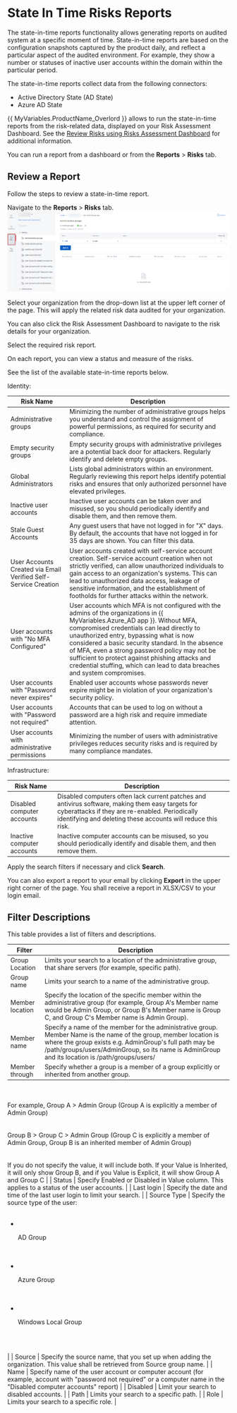 # State In Time Risks Reports

The state-in-time reports functionality allows generating reports on audited system  at a specific moment of time. State-in-time reports are based on the configuration snapshots captured by the product daily, and reflect a particular aspect of the audited environment.
For example, they show a number or statuses of inactive user accounts within the domain within the particular period. 

The  state-in-time reports collect data  from the following connectors:

- Active Directory State (AD State)
- Azure AD State

{{ MyVariables.ProductName_Overlord }}
allows to run the state-in-time reports from the risk-related data, displayed on your Risk Assessment Dashboard. See the [Review Risks using Risks Assessment Dashboard](../RiskProfiles/RiskAssessmentDashboard.md)  for additional information. 

You can run a report from a dashboard or from the **Reports** &gt; **Risks** tab. 

## Review a Report

Follow the steps to review a state-in-time report. 

Navigate to the **Reports** &gt; **Risks** tab.![](../../../Resources/Images/1Secure/SITRisks.png)

Select your organization from the drop-down list at the upper left corner of the page. This will apply the related risk data audited for your organization. 

You can also click the Risk Assessment Dashboard to navigate to the risk details for your organization.  

Select the required risk report. 

On each report, you can view a status and measure of the risks. 

See the list of the available state-in-time reports below.

Identity: 

| Risk Name | Description |
| --- | --- |
| Administrative groups | Minimizing the number of administrative groups helps you understand and control the assignment of powerful permissions, as required for security and compliance. |
| Empty security groups | Empty security groups with administrative privileges are a potential back door for attackers. Regularly identify and delete empty groups. |
| Global Administrators | Lists global administrators within an environment. Regularly reviewing this report helps identify potential risks and ensures that only authorized personnel have elevated privileges. |
| Inactive user accounts | Inactive user accounts can be taken over and misused, so you should periodically identify and disable them, and then remove them. |
| Stale Guest Accounts | Any guest users that have not logged in for "X" days. By default, the accounts that have not logged in for 35 days are shown. You can filter this data. |
| User Accounts Created via Email Verified Self-Service Creation | User accounts created with self-service account creation. Self-service account creation when not strictly verified, can allow unauthorized individuals to gain access to an organization's systems. This can lead to unauthorized data access, leakage of sensitive information, and the establishment of footholds for further attacks within the network. |
| User accounts with "No MFA Configured" | User accounts which MFA is not configured with the admins of the organizations in {{ MyVariables.Azure_AD app }}. Without MFA, compromised credentials can lead directly to unauthorized entry, bypassing what is now considered a basic security standard. In the absence of MFA, even a strong password policy may not be sufficient to protect against phishing attacks and credential stuffing, which can lead to data breaches and system compromises. |
| User accounts with "Password never expires" | Enabled user accounts whose passwords never expire might be in violation of your organization's security policy. |
| User accounts with "Password not required" | Accounts that can be used to log on without a password are a high risk and require immediate attention. |
| User accounts with administrative permissions | Minimizing the number of users with administrative privileges reduces security risks and is required by many compliance mandates. |

Infrastructure: 

| Risk Name | Description |
| --- | --- |
| Disabled computer accounts | Disabled computers often lack current patches and antivirus software, making them easy targets for cyberattacks if they are re-enabled. Periodically identifying and deleting these accounts will reduce this risk. |
| Inactive computer accounts | Inactive computer accounts can be misused, so you should periodically identify and disable them, and then remove them. |![](../../../Resources/Images/1Secure/SITRisksReport.png)

Apply the search filters if necessary and click **Search**. 

You can also export a report to your email by clicking **Export**  in the upper right corner of the page. You shall receive a report in XLSX/CSV to your login email. 

## Filter Descriptions

This table provides a list of filters and descriptions.

| Filter | Description |
| --- | --- |
| Group Location | Limits your search to a location of the administrative group, that share servers (for example, specific path). |
| Group name | Limits your search to a name of the administrative group. |
| Member location | Specify the location of the specific member within the administrative group (for example, Group A's Member name would be Admin Group, or Group B's Member name is Group C, and Group C's Member name is Admin Group). |
| Member name | Specify a name of the member for the administrative group.  Member Name is the name of the group, member location is where the group exists e.g. AdminGroup's full path may be /path/groups/users/AdminGroup, so its name is AdminGroup and its location is /path/groups/users/ |
| Member through | Specify whether a group is a member of a group explicitly or inherited from another group. <br>
<br>                        <br>For example, Group A &gt; Admin Group (Group A is explicitly a member of Admin Group)<br>
<br>                        <br>Group B &gt; Group C &gt; Admin Group (Group C is explicitly a member of Admin Group, Group B is an inherited member of Admin Group)<br>
<br>                        <br>If you do not specify the value, it will include both. If your Value is Inherited, it will only show Group B, and if you Value is Explicit, it will show Group A and Group C |
| Status | Specify Enabled or Disabled in Value column. This applies to a status of the user accounts. |
| Last login | Specify the date and time of the last user login to limit your search. |
| Source Type | Specify the source type of the user:<br><ul>
<br>                            <li>
<br>                                <p>AD Group</p>
<br>                            </li>
<br>                            <li>
<br>                                <p>Azure Group</p>
<br>                            </li>
<br>                            <li>
<br>                                <p>Windows Local Group</p>
<br>                            </li>
<br>                        </ul> |
| Source | Specify the source name, that you set up when adding the organization.  This value shall be retrieved from Source group name. |
| Name | Specify name of the user account or computer account (for example, account with "password not required" or a computer name in the "Disabled computer accounts" report) |
| Disabled | Limit your search to disabled accounts. |
| Path | Limits your search to a specific path. |
| Role | Limits your search to a specific role. |